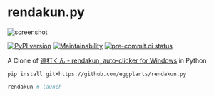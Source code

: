 # rendakun.py

![screenshot](https://user-images.githubusercontent.com/42153744/209469016-63c80c2f-c5b5-4c80-ad91-85e25580512f.png)

[![PyPI version](
  https://badge.fury.io/py/rendakun.svg
  )](
  https://badge.fury.io/py/rendakun
) [![Maintainability](
  https://api.codeclimate.com/v1/badges/548eef5a0ef654357f8e/maintainability
  )](
  https://codeclimate.com/github/eggplants/rendakun.py/maintainability
) [![pre-commit.ci status](
  https://results.pre-commit.ci/badge/github/eggplants/rendakun.py/master.svg
  )](
  https://results.pre-commit.ci/latest/github/eggplants/rendakun.py/master
)

A Clone of [連打くん - rendakun, auto-clicker for Windows](https://www.vector.co.jp/soft/win95/util/se420838.html) in Python

```bash
pip install git+https://github.com/eggplants/rendakun.py

rendakun # launch
```
